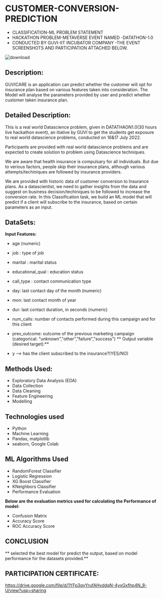 # CUSTOMER-CONVERSION-PREDICTION
- CLASSIFICATION-ML PROBLEM STATEMENT
- HACKATHON PROBLEM-METAVERSE EVENT NAMED -DATATHON-1.0
- CONDUCTED BY GUVI-IIT INCUBATOR COMPANY
-THE EVENT SCREENSHOTS AND PARTICIPATION ATTACHED BELOW.

![download](https://user-images.githubusercontent.com/99380142/183716026-ad8a6960-3b2b-4113-9484-81ef6ad71f85.png)

## Description:

GUVICARE is an application can predict whether the customer will opt for insurance plan based on various features taken into consideration. The Model will analyse the parameters provided by user and predict whether customer taken insurance plan.
                                                                                                                    
                                                                                                                


## Detailed Description:


This is a real world Datascience problem, given in DATATHAON1.0(30 hours live hackathon event), an itiative by GUVI to get the students get exposure to real world datascience problems, conducted on 16&17 July 2022.

Participants are provided with real world datascience problems and are expected to create solution to problem using Datascience techniques.

We are aware that health insurance is compulsary for all individuals. But due to verious factors, people skip their insurance plans, although various attempts/techiniques are followed by insurance providers.

We are provided with historic data of customer conversion to Insurance plans. As a datascientist, we need to gather insights from the data and suggest on business decision/techiniques to be followed to increase the conversion rate. In this Classification task, we build an ML model that will predict if a client will subscribe to the insurance, based on certain parameters as an input.

## DataSets:
**Input Features:**

- age (numeric)
- job : type of job
- marital : marital status
- educational_qual : education status
- call_type : contact communication type
- day: last contact day of the month (numeric)
- mon: last contact month of year
- dur: last contact duration, in seconds (numeric)
- num_calls: number of contacts performed during this campaign and for this client
- prev_outcome: outcome of the previous marketing campaign (categorical: "unknown","other","failure","success")
** Output variable (desired target):**

- y --> has the client subscribed to the insurance?(YES/NO)

## Methods Used:

- Exploratory Data Analysis (EDA)
- Data Collection
- Data Cleaning
- Feature Engineering
- Modelling

## Technologies used
- Python
- Machine Learning
- Pandas, matplotlib
- seaborn, Google Colab

## ML Algorithms Used
- RandomForest Classifier
- Logistic Regression
- XG Boost Classifier
- KNeighbors Classifier
- Performance Evaluation


**Below are the evaluation metrics used for calculating the Performance of model:**

- Confusion Matrix
- Accuracy Score
- ROC Accuracy Score

## CONCLUSION
** selected the best model for predict the output, based on model performance for the datasets provided.**



## PARTICIPATION CERTIFICATE:
https://drive.google.com/file/d/1YFp3qyYrufAHvddqN-4yxGxfhp4N_8-U/view?usp=sharing
